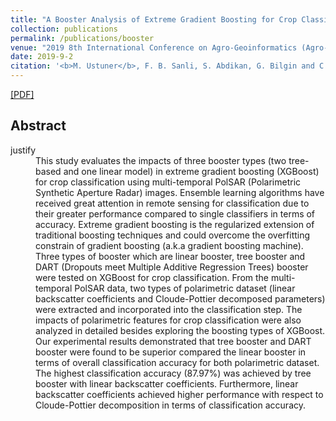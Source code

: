 ```yaml
---
title: "A Booster Analysis of Extreme Gradient Boosting for Crop Classification using PolSAR Imagery"
collection: publications
permalink: /publications/booster
venue: "2019 8th International Conference on Agro-Geoinformatics (Agro-Geoinformatics)"
date: 2019-9-2
citation: '<b>M. Ustuner</b>, F. B. Sanli, S. Abdikan, G. Bilgin and C. Goksel, "A Booster Analysis of Extreme Gradient Boosting for Crop Classification using PolSAR Imagery," 2019 8th International Conference on Agro-Geoinformatics (Agro-Geoinformatics), Istanbul, Turkey, 2019, pp. 1-4'
---
```


[[PDF]](https://mustuner.github.io/files/booster.pdf)

## Abstract
<dt>justify</dt>
<dd>This study evaluates the impacts of three booster types (two tree-based and one linear model) in extreme gradient boosting (XGBoost) for crop classification using multi-temporal PolSAR (Polarimetric Synthetic Aperture Radar) images. Ensemble learning algorithms have received great attention in remote sensing for classification due to their greater performance compared to single classifiers in terms of accuracy. Extreme gradient boosting is the regularized extension of traditional boosting techniques and could overcome the overfitting constrain of gradient boosting (a.k.a gradient boosting machine). Three types of booster which are linear booster, tree booster and DART (Dropouts meet Multiple Additive Regression Trees) booster were tested on XGBoost for crop classification. From the multi-temporal PolSAR data, two types of polarimetric dataset (linear backscatter coefficients and Cloude-Pottier decomposed parameters) were extracted and incorporated into the classification step. The impacts of polarimetric features for crop classification were also analyzed in detailed besides exploring the boosting types of XGBoost. Our experimental results demonstrated that tree booster and DART booster were found to be superior compared the linear booster in terms of overall classification accuracy for both polarimetric dataset. The highest classification accuracy (87.97%) was achieved by tree booster with linear backscatter coefficients. Furthermore, linear backscatter coefficients achieved higher performance with respect to Cloude-Pottier decomposition in terms of classification accuracy.</dd>
